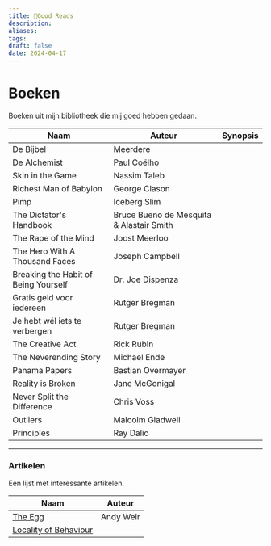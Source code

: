 ```yaml
---
title: 📖Good Reads
description: 
aliases: 
tags: 
draft: false
date: 2024-04-17
---
```

# Boeken
Boeken uit mijn bibliotheek die mij goed hebben gedaan.

| Naam                                 | Auteur                                   | Synopsis |
| ------------------------------------ | ---------------------------------------- | -------- |
| De Bijbel                            | Meerdere                                 |          |
| De Alchemist                         | Paul Coëlho                              |          |
| Skin in the Game                     | Nassim Taleb                             |          |
| Richest Man of Babylon               | George Clason                            |          |
| Pimp                                 | Iceberg Slim                             |          |
| The Dictator's Handbook              | Bruce Bueno de Mesquita & Alastair Smith |          |
| The Rape of the Mind                 | Joost Meerloo                            |          |
| The Hero With A Thousand Faces       | Joseph Campbell                          |          |
| Breaking the Habit of Being Yourself | Dr. Joe Dispenza                         |          |
| Gratis geld voor iedereen            | Rutger Bregman                           |          |
| Je hebt wél iets te verbergen        | Rutger Bregman                           |          |
| The Creative Act                     | Rick Rubin                               |          |
| The Neverending Story                | Michael Ende                             |          |
| Panama Papers                        | Bastian Overmayer                        |          |
| Reality is Broken                    | Jane McGonigal                           |          |
| Never Split the Difference           | Chris Voss                               |          |
| Outliers                             | Malcolm Gladwell                         |          |
| Principles                           | Ray Dalio                                |          |

---
### Artikelen
Een lijst met interessante artikelen.

| Naam                                                                    | Auteur    |
| ----------------------------------------------------------------------- | --------- |
| [The Egg](https://www.galactanet.com/oneoff/theegg_nl.html)             | Andy Weir |
| [Locality of Behaviour](https://htmx.org/essays/locality-of-behaviour/) |           |
